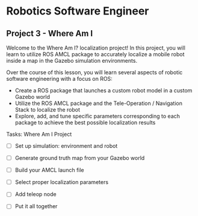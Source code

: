 # Robotics Software Engineer

## Project 3 - Where Am I
 
Welcome to the Where Am I? localization project! In this project, you will learn to utilize ROS AMCL package to accurately localize a mobile robot inside a map in the Gazebo simulation environments.

Over the course of this lesson, you will learn several aspects of robotic software engineering with a focus on ROS:

- Create a ROS package that launches a custom robot model in a custom Gazebo world
- Utilize the ROS AMCL package and the Tele-Operation / Navigation Stack to localize the robot
- Explore, add, and tune specific parameters corresponding to each package to achieve the best possible localization results

Tasks: Where Am I Project

- [ ] Set up simulation: environment and robot
- [ ] Generate ground truth map from your Gazebo world
- [ ] Build your AMCL launch file
- [ ] Select proper localization parameters
- [ ] Add teleop node
- [ ] Put it all together






